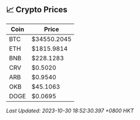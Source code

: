## 📈 Crypto Prices

| Coin | Price |
| ---- | ----- |
| BTC | $34550.2045 |
| ETH | $1815.9814 |
| BNB | $228.1283 |
| CRV | $0.5020 |
| ARB | $0.9540 |
| OKB | $45.1063 |
| DOGE | $0.0695 |

_Last Updated: 2023-10-30 18:52:30.397 +0800 HKT_